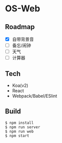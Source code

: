 # OS-Web

## Roadmap

- [x] 自带背景音
- [ ] 备忘/闹钟
- [ ] 天气
- [ ] 计算器

## Tech

- Koa(v2)
- React
- Webpack/Babel/ESlint

## Build

```plain
$ npm install
$ npm run server
$ npm run web
$ npm start
```
